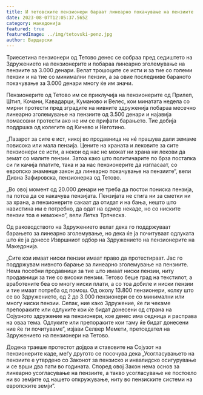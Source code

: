 ```yaml
---
title: И тетовските пензионери бараат линеарно покачување на пензиите
date: 2023-08-07T12:05:37.565Z
category: македонија
featured: true
featuredImage: ../img/tetovski-penz.jpg
author: Вардарски
---
```

<!--StartFragment-->

Триесетина пензионери од Тетово денес се собраа пред седиштето на Здружението на пензионерите и побараа линеарно зголемување на пензиите за 3.000 денари. Велат трошоците се исти и за тие со големи пензии и на тие со минимални пензии, а за овие последниве бараното покачување за 3.000 денари многу ќе им значи.

Пензионерите од Тетово им се приклучија на пензионерите од Прилеп, Штип, Кочани, Кавадарци, Куманово и Велес, кои минатата недела со мирни протести пред зградите на нивните здруженија побараа месечно линеарно зголемување на пензиите од 3.500 денари и најавија помасовни протести ако не им се прифати барањето. Тие добија поддршка од колегите од Кичево и Неготино.

„Пазарот за сите е ист, никој во продавница не нé прашува дали земаме повисока или мала пензија. Цените на храната и лековите за сите пензионери се исти, а некои од нас не можат ни храна ни лекови да земат со малите пензии. Затоа како што политичарите по брза постапка си ги качија платите, така и за нас пензионерите да изгласаат, со европско знаменце закон да линеарно покачување на пензиите“, вели Дивна Зафировска, пензионерка од Тетово.



„Во овој момент од 20.000 денари не треба да постои пониска пензија, па потоа да се накачува пензијата. Пензијата не стига ни за сметки ни за храна, а пензионерите сакаат да отидат и на бања, нешто што навистина им е потребно, да одат на одмор некаде, но со ниските пензии тоа е неможно“, вели Летка Трпческа.

Од раководството на Здружението велат дека го поддржуваат барањето за линеарно зголемување, но дека ќе ја почитуваат одлуката што ќе ја донесе Извршниот одбор на Здружението на пензионерите на Македонија.

„Сите кои имаат ниски пензии имаат право да протестираат. Јас го поддржувам нивното барање за линеарно зголемување на пензиите. Нема посебни продавници за тие што имаат ниски пензии, ниту продавници за тие со високи пензии. Тетово беше град на текстилот, а вработените беа со многу ниски плати, а со тоа добиле и ниски пензии и тие имаат потреба од помош. Од околу 13.800 пензионери, колку што се во Здружението, од 2 до 3.000 пензионери се со минимални или многу ниски пензии. Сепак, ние како Здружение, ќе ги чекаме препораките или одлуките кои ќе бидат донесени од страна на Сојузното здружение на пензионери, кое денес има седница и расправа на оваа тема. Одлуките или препораките кои таму ќе бидат донесени ние ќе ги почитуваме“, изјави Селвер Мемети, претседател на Здружението на пензионери на Тетово.

Додека траеше протестот дојдоа и ставовите на Сојузот на пензионерите каде, меѓу другото се посочува дека „Усогласувањето на пензиите е утврдено со Законот за пензиско и инвалидско осигурување и се врши два пати во годината. Според овој Закон нема основ за линеарно усогласување на пензиите, а такво усогласување не постоело ни во земјите од нашето опкружување, ниту во пензиските системи на европските земји“.

<!--EndFragment-->